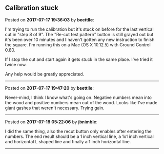 ## Calibration stuck
Posted on **2017-07-17 19:36:03** by **beettlle**:

I'm trying to run the calibration but it's stuck on before for the last vertical cut in "step 8 of 9".  The "Re-cut test pattern" button is still grayed out but it's been over 10 minutes and I haven't gotten any new instruction to finish the square.  I'm running this on a Mac (OS X 10.12.5) with Ground Control 0.80.  

If I stop the cut and start again it gets stuck in the same place.  I've tried it twice now.

Any help would be greatly appreciated.

---

Posted on **2017-07-17 19:47:20** by **beettlle**:

Never-mind, I think I know what's going on.  Negative numbers mean into the wood and positive numbers mean out of the wood.  Looks like I've made giant gashes that weren't necessary.  Trying gain.

---

Posted on **2017-07-18 05:22:06** by **jbnimble**:

I did the same thing, also the recut button only enables after entering the numbers. The end result should be a 1 inch vertical line, a 1x1 inch vertical and horizontal L shaped line and finally a 1 inch horizontal line.

---

